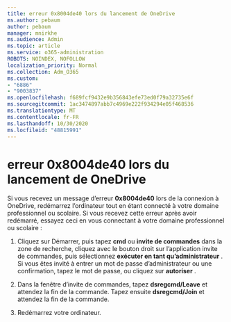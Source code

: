 ```yaml
---
title: erreur 0x8004de40 lors du lancement de OneDrive
ms.author: pebaum
author: pebaum
manager: mnirkhe
ms.audience: Admin
ms.topic: article
ms.service: o365-administration
ROBOTS: NOINDEX, NOFOLLOW
localization_priority: Normal
ms.collection: Adm_O365
ms.custom:
- "6886"
- "9003837"
ms.openlocfilehash: f689fcf9432e9b356843efe73ed0f79a32735e6f
ms.sourcegitcommit: 1ac3474897abb7c4969e222f934294e05f468536
ms.translationtype: MT
ms.contentlocale: fr-FR
ms.lasthandoff: 10/30/2020
ms.locfileid: "48815991"
---
```

# <a name="0x8004de40-error-when-launching-onedrive"></a>erreur 0x8004de40 lors du lancement de OneDrive

Si vous recevez un message d’erreur **0x8004de40** lors de la connexion à OneDrive, redémarrez l’ordinateur tout en étant connecté à votre domaine professionnel ou scolaire. Si vous recevez cette erreur après avoir redémarré, essayez ceci en vous connectant à votre domaine professionnel ou scolaire :

1. Cliquez sur Démarrer, puis tapez **cmd** ou **invite de commandes**  dans la zone de recherche, cliquez avec le bouton droit sur l’application invite de commandes, puis sélectionnez  **exécuter en tant qu’administrateur** . Si vous êtes invité à entrer un mot de passe d’administrateur ou une confirmation, tapez le mot de passe, ou cliquez sur **autoriser** .  

2. Dans la fenêtre d’invite de commandes, tapez **dsregcmd/Leave**  et attendez la fin de la commande. Tapez ensuite **dsregcmd/Join** et attendez la fin de la commande.
3. Redémarrez votre ordinateur.
